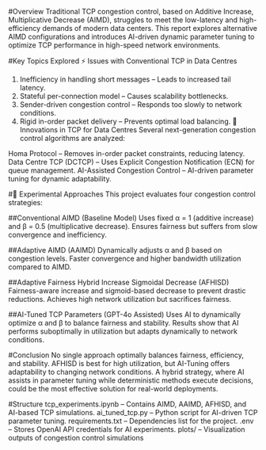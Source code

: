#Overview
Traditional TCP congestion control, based on Additive Increase, Multiplicative Decrease (AIMD), struggles to meet the low-latency and high-efficiency demands of modern data centers. This report explores alternative AIMD configurations and introduces AI-driven dynamic parameter tuning to optimize TCP performance in high-speed network environments.

#Key Topics Explored
⚡ Issues with Conventional TCP in Data Centres
1. Inefficiency in handling short messages – Leads to increased tail latency.
2. Stateful per-connection model – Causes scalability bottlenecks.
3. Sender-driven congestion control – Responds too slowly to network conditions.
4. Rigid in-order packet delivery – Prevents optimal load balancing.
🚀 Innovations in TCP for Data Centres
Several next-generation congestion control algorithms are analyzed:

Homa Protocol – Removes in-order packet constraints, reducing latency.
Data Centre TCP (DCTCP) – Uses Explicit Congestion Notification (ECN) for queue management.
AI-Assisted Congestion Control – AI-driven parameter tuning for dynamic adaptability.

#🔬 Experimental Approaches
This project evaluates four congestion control strategies:

##Conventional AIMD (Baseline Model)
Uses fixed α = 1 (additive increase) and β = 0.5 (multiplicative decrease).
Ensures fairness but suffers from slow convergence and inefficiency.

##Adaptive AIMD (AAIMD)
Dynamically adjusts α and β based on congestion levels.
Faster convergence and higher bandwidth utilization compared to AIMD.

##Adaptive Fairness Hybrid Increase Sigmoidal Decrease (AFHISD)
Fairness-aware increase and sigmoid-based decrease to prevent drastic reductions.
Achieves high network utilization but sacrifices fairness.

##AI-Tuned TCP Parameters (GPT-4o Assisted)
Uses AI to dynamically optimize α and β to balance fairness and stability.
Results show that AI performs suboptimally in utilization but adapts dynamically to network conditions.

#Conclusion
No single approach optimally balances fairness, efficiency, and stability.
AFHISD is best for high utilization, but AI-Tuning offers adaptability to changing network conditions.
A hybrid strategy, where AI assists in parameter tuning while deterministic methods execute decisions, could be the most effective solution for real-world deployments.

#Structure
tcp_experiments.ipynb – Contains AIMD, AAIMD, AFHISD, and AI-based TCP simulations.
ai_tuned_tcp.py – Python script for AI-driven TCP parameter tuning.
requirements.txt – Dependencies list for the project.
.env – Stores OpenAI API credentials for AI experiments.
plots/ – Visualization outputs of congestion control simulations
